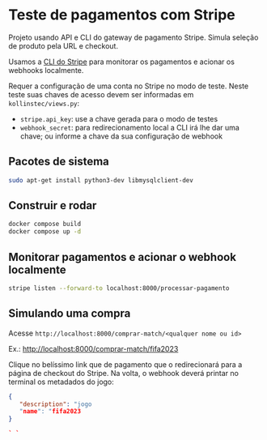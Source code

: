 # Teste de pagamentos com Stripe

Projeto usando API e CLI do gateway de pagamento Stripe. Simula seleção de produto pela URL e checkout.

Usamos a [CLI do Stripe](https://stripe.com/docs/stripe-cli?locale=pt-BR) para monitorar os pagamentos e acionar os webhooks localmente.

Requer a configuração de uma conta no Stripe no modo de teste. Neste teste suas chaves de acesso devem ser informadas em `kollinstec/views.py`:
* `stripe.api_key`: use a chave gerada para o modo de testes
* `webhook_secret`: para redirecionamento local a CLI irá lhe dar uma chave; ou informe a chave da sua configuração de webhook

## Pacotes de sistema

```bash
sudo apt-get install python3-dev libmysqlclient-dev
```

## Construir e rodar

```bash
docker compose build
docker compose up -d
```

## Monitorar pagamentos e acionar o webhook localmente

```bash
stripe listen --forward-to localhost:8000/processar-pagamento
```

## Simulando uma compra

Acesse `http://localhost:8000/comprar-match/<qualquer nome ou id>`

Ex.: <http://localhost:8000/comprar-match/fifa2023>

Clique no belíssimo link que de pagamento que o redirecionará para a página de checkout do Stripe. Na volta, o webhook deverá printar no terminal os metadados do jogo:

```json
{
   "description": "jogo
   "name": "fifa2023
}

` `

